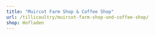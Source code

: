 ```yaml
---
title: "Muircot Farm Shop & Coffee Shop"
url: /tillicoultry/muircot-farm-shop-und-coffee-shop/
shop: Hofladen
---
```

